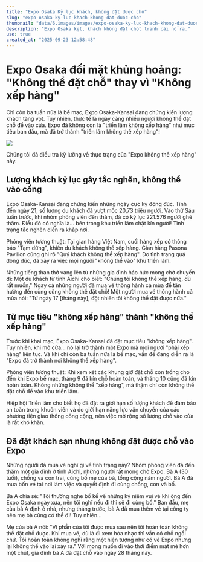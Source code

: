 ```yaml
---
title: "Expo Osaka Kỷ lục khách, không đặt được chỗ"
slug: "expo-osaka-ky-luc-khach-khong-dat-duoc-cho"
thumbnail: "data/6.images/images/expo-osaka-ky-luc-khach-khong-dat-duoc-cho.webp"
description: "Expo Osaka kẹt, khách không đặt chỗ, tranh cãi nổ ra."
use: true
created_at: "2025-09-23 12:58:48"
---
```


# Expo Osaka đối mặt khủng hoảng: "Không thể đặt chỗ" thay vì "Không xếp hàng"

Chỉ còn ba tuần nữa là bế mạc, Expo Osaka-Kansai đang chứng kiến lượng khách tăng vọt. Tuy nhiên, thực tế là ngày càng nhiều người không thể đặt chỗ để vào cửa. Expo đã không còn là "triển lãm không xếp hàng" như mục tiêu ban đầu, mà đã trở thành "triển lãm không thể xếp hàng"!

![](/images/20250923-01035385-fnnprimev-000-1-view.webp)

Chúng tôi đã điều tra kỹ lưỡng về thực trạng của "Expo không thể xếp hàng" này.

## Lượng khách kỷ lục gây tắc nghẽn, không thể vào cổng

Expo Osaka-Kansai đang chứng kiến những ngày cực kỳ đông đúc. Tính đến ngày 21, số lượng du khách đã vượt mốc 20,73 triệu người. Vào thứ Sáu tuần trước, khi nhóm phóng viên đến thăm, đã có kỷ lục 221.576 người ghé thăm. Điều đó có nghĩa là... bên trong khu triển lãm chật kín người! Tình trạng tắc nghẽn diễn ra khắp nơi.

Phóng viên tường thuật: Tại gian hàng Việt Nam, cuối hàng xếp có thông báo "Tạm dừng", khiến du khách không thể xếp hàng. Gian hàng Pasona Pavilion cũng ghi rõ "Quý khách không thể xếp hàng". Do tình trạng quá đông đúc, đã xảy ra việc mọi người "không thể vào" khu triển lãm.

Những tiếng than thở vang lên từ những gia đình háo hức mong chờ chuyến đi: Một du khách từ tỉnh Aichi cho biết: "Chúng tôi không thể xếp hàng, dù rất muốn." Ngay cả những người đã mua vé thông hành cả mùa để tận hưởng đến cùng cũng không thể đặt chỗ! Một người mua vé thông hành cả mùa nói: "Từ ngày 17 [tháng này], đột nhiên tôi không thể đặt được nữa."

## Từ mục tiêu "không xếp hàng" thành "không thể xếp hàng"

Trước khi khai mạc, Expo Osaka-Kansai đã đặt mục tiêu "không xếp hàng". Tuy nhiên, khi mở cửa... nó lại trở thành một Expo mà mọi người "phải xếp hàng" liên tục. Và khi chỉ còn ba tuần nữa là bế mạc, vấn đề đang diễn ra là "Expo đã trở thành nơi không thể xếp hàng".

Phóng viên tường thuật: Khi xem xét các khung giờ đặt chỗ còn trống cho đến khi Expo bế mạc, tháng 9 đã kín chỗ hoàn toàn, và tháng 10 cũng đã kín hoàn toàn. Không những không thể "xếp hàng", mà thậm chí còn không thể đặt chỗ để vào khu triển lãm.

Hiệp hội Triển lãm cho biết họ đã đặt ra giới hạn số lượng khách để đảm bảo an toàn trong khuôn viên và do giới hạn năng lực vận chuyển của các phương tiện giao thông công cộng, nên việc mở rộng số lượng chỗ vào cửa là rất khó khăn.

## Đã đặt khách sạn nhưng không đặt được chỗ vào Expo

Những người đã mua vé nghĩ gì về tình trạng này? Nhóm phóng viên đã đến thăm một gia đình ở tỉnh Aichi, những người rất mong chờ Expo. Bà A (30 tuổi), chồng và con trai, cùng bố mẹ của bà, tổng cộng năm người. Bà A đã mua bốn vé tại nơi làm việc và quyết định đi cùng chồng, con và bố.

Bà A chia sẻ: "Tôi thường nghe bố kể về những kỷ niệm vui vẻ khi ông đến Expo Osaka ngày xưa, nên tôi nghĩ nếu đi thì sẽ đi cùng bố." Ban đầu, mẹ của bà A định ở nhà, nhưng tháng trước, bà A đã mua thêm vé tại công ty nên mẹ bà cũng có thể đi! Tuy nhiên...

Mẹ của bà A nói: "Vì phần của tôi được mua sau nên tôi hoàn toàn không thể đặt chỗ được. Khi mua vé, dù là đi xem hòa nhạc thì vẫn có chỗ ngồi chứ. Tôi hoàn toàn không nghĩ rằng một hiện tượng như có vé Expo nhưng lại không thể vào lại xảy ra." Với mong muốn đi vào thời điểm mát mẻ hơn một chút, gia đình bà A đã đặt chỗ vào ngày 28 tháng này.